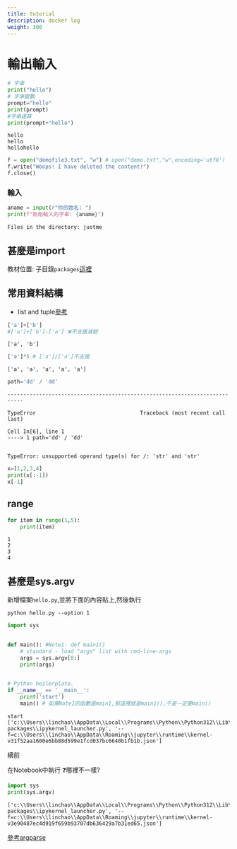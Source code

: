 ```yaml
---
title: tutorial
description: docker log
weight: 300
---
```

# 輸出輸入


```python
# 字串
print("hello")
# 字串變數
prompt="hello"
print(prompt)
#字串運算
print(prompt+"hello")
```

    hello
    hello
    hellohello
    


```python
f = open("demofile3.txt", "w") # open("demo.txt","w",encoding='utf8')
f.write("Woops! I have deleted the content!")
f.close()

```

### 輸入


```python
aname = input(r"你的姓名: ")
print(f"剛剛輸入的字串: {aname}")
```

    Files in the directory: justme
    

## 甚麼是import
教材位置: 子目錄`packages`[這裡](./packages/套件.md)

## 常用資料結構

- list and tuple[參考](https://utrustcorp.com/python_list_tuple/)


```python
['a']+['b']
#['a']+['b']-['a'] ❌不支援減號

```




    ['a', 'b']




```python
['a']*5 # ['a']/['a']不支援
```




    ['a', 'a', 'a', 'a', 'a']




```python
path='dd' / 'dd'
```


    ---------------------------------------------------------------------------

    TypeError                                 Traceback (most recent call last)

    Cell In[6], line 1
    ----> 1 path='dd' / 'dd'
    

    TypeError: unsupported operand type(s) for /: 'str' and 'str'



```python
x=[1,2,3,4]
print(x[:-1])
x[-1]
```

## range


```python
for item in range(1,5):
    print(item)
```

    1
    2
    3
    4
    

## 甚麼是sys.argv

新增檔案`hello.py`,並將下面的內容貼上,然後執行 
```
python hello.py --option 1
```


```python
import sys
 

def main(): #Note1: def main1()
    # standard - load "args" list with cmd-line-args
    args = sys.argv[0:]
    print(args)
   

# Python boilerplate.
if __name__ == '__main__':
    print('start')
    main() # 如果Note1的函數是main1,那這裡就是main1(),不是一定要main()

```

    start
    ['c:\\Users\\linchao\\AppData\\Local\\Programs\\Python\\Python312\\Lib\\site-packages\\ipykernel_launcher.py', '--f=c:\\Users\\linchao\\AppData\\Roaming\\jupyter\\runtime\\kernel-v31f52aa1600e6bb88d599e1fcd037bc6640b1fb1b.json']
    

續前

在Notebook中執行 ❓哪裡不一樣?


```python
import sys
print(sys.argv)
```

    ['c:\\Users\\linchao\\AppData\\Local\\Programs\\Python\\Python312\\Lib\\site-packages\\ipykernel_launcher.py', '--f=c:\\Users\\linchao\\AppData\\Roaming\\jupyter\\runtime\\kernel-v3e90487ec4d919f659b93707db636429a7b31ed65.json']
    

[參考argparse](https://docs.python.org/zh-tw/3/howto/argparse.html)
